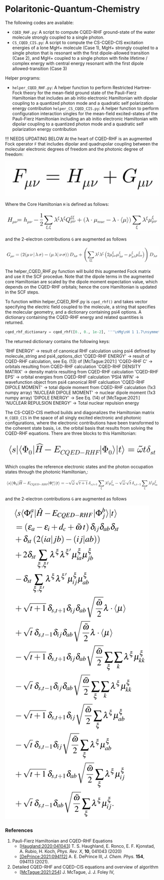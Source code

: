 Polaritonic-Quantum-Chemistry
====================================

The following codes are available:
- `CQED_RHF.py`: A script to compute CQED-RHF ground-state of the water molecule strongly coupled to a single photon.
- `CS_CQED_CIS.py`: A script to compute the CS-CQED-CIS excitation energies of a lone MgH+ molecule (Case 1), MgH+ strongly 
                    coupled to a single photon that is resonant with the first dipole-allowed transition (Case 2), and
                    MgH+ coupled to a single photon with finite lifetime / complex energy with central energy resonant with the first dipole
                    allowed-transition (Case 3)

Helper programs:
- `helper_CQED_RHF.py`: A helper function to perform Restricted Hartree-Fock theory for the mean-field ground state of the  Pauli-Fierz Hamiltonian that includes an ab initio electronic Hamiltonian with dipolar coupling to a quantized photon mode and a quadratic self polarization energy contribution
  `helper_CS_CQED_CIS.py`: A helper function to perform configuration interaction singles for the mean-field excited-states of the Pauli-Fierz Hamiltonian including an ab initio electronic Hamiltonian with dipolar coupling to a quantized photon mode and a quadratic self polarization energy contribution

!!! NEEDS UPDATING BELOW
At the heart of CQED-RHF is an augmented Fock operator `F` that includes dipolar and quadrupolar coupling between 
the molecular electronic degrees of freedom and the photonic degree of freedom:

![CQED_RHF_FO](../media/latex/CQED_RHF_FO.png)

Where the Core Hamiltonian `H` is defined as follows:

![CQED_RHF_FO_1E](../media/latex/CQED_RHF_FO_1E.png)

and the 2-electron contributions `G` are augmented as follows

![CQED_RHF_FO_2E](../media/latex/CQED_RHF_FO_2E.png)

The helper_CQED_RHF.py function will build this augmented Fock matrix and use it the SCF procedue.  Note that the
dipole terms in the augmented core Hamiltonian are scaled by the dipole moment expectation value, which depends on the
CQED-RHF orbitals; hence the core Hamiltonian is updated in the SCF steps.

To function within helper_CQED_RHF.py is `cqed_rhf()` and takes vector specifying the electric
field coupled to the molecule, a string that specifies the molecular geometry, and a dictionary containing psi4 options.  A dictionary
containing the CQED-RHF energy and related quantities is returned.

```python
cqed_rhf_dictionary = cqed_rhf([0., 0., 1e-2], '''\nMg\nH 1 1.7\nsymmetry c1\n1 1\n''', psi4_options_dictionary)
```

The returned dictionary contains the following keys:

   'RHF ENERGY' -> result of canonical RHF calculation using psi4 defined by molecule_string and psi4_options_dict
   'CQED-RHF ENERGY' -> result of CQED-RHF calculation, see Eq. (13) of [McTague:2021:]
   'CQED-RHF C' -> orbitals resulting from CQED-RHF calculation
   'CQED-RHF DENSITY MATRIX' -> density matrix resulting from CQED-RHF calculation
   'CQED-RHF EPS'  -> orbital energies from CQED-RHF calculation
   'PSI4 WFN' -> wavefunction object from psi4 canonical RHF calcluation
   'CQED-RHF DIPOLE MOMENT' -> total dipole moment from CQED-RHF calculation (1x3 numpy array)
   'NUCLEAR DIPOLE MOMENT' -> nuclear dipole moment (1x3 numpy array)
   'DIPOLE ENERGY' -> See Eq. (14) of [McTague:2021:]
   'NUCLEAR REPULSION ENERGY' -> Total nuclear repulsion energy


The CS-CQED-CIS method builds and diagonalizes the Hamiltonian matrix `H_CQED_CIS` in the space of all singly excited electronic and photonic configurations,
where the electronic contributions have been transformed to the coherent state basis, i.e. the orbital basis that results from solving the
CQED-RHF equations.  There are three blocks to this Hamiltonian:

![CQED_CIS_00](../media/latex/CQED_CIS_00.png)

Which couples the reference electronic states and the photon occupation states through the photonic Hamiltonian,:

![CQED_CIS_0_ia](../media/latex/CQED_CIS_0_ia.png)

and the 2-electron contributions `G` are augmented as follows

![CQED_CIS_iajb](../media/latex/CQED_CIS_iajb.png)

### References

1. Pauli-Fierz Hamiltonian and CQED-RHF Equations
    - [[Haugland:2020:041043](https://journals.aps.org/prx/pdf/10.1103/PhysRevX.10.041043)] T. S. Haughland, E. Ronco, E. F. Kjonstad, A. Rubio, H. Koch, *Phys. Rev. X*, **10**, 041043 (2020) 
    - [[DePrince:2021:094112]](https://aip.scitation.org/doi/10.1063/5.0038748) A. E. DePrince III, *J. Chem. Phys.* **154**, 094113 (2021).
2. Detailed CQED-RHF and CQED-CIS equations and overview of algorithm   
    - [[McTague:2021:254]()] J. McTague, J. J. Foley IV, 
